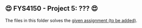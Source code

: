 ## 😍 FYS4150 - Project 5: ??? 😍

The files in this folder solves the [given assignment (to be added)](http://compphysics.github.io/ComputationalPhysics/doc/web/course).
